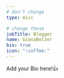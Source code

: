 ```yaml
---
# don't change
type: misc

# change these
jobTitle: Blogger
name: GionaBolzer
bio: true
icon: ":coffee:"
---
```


Add your Bio here!:+1: